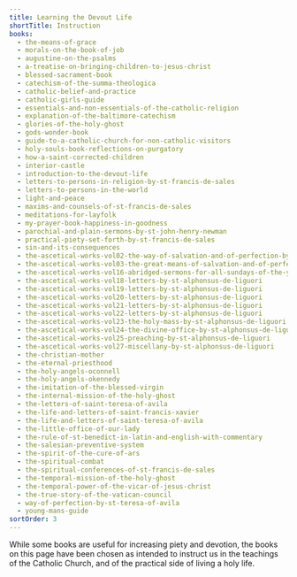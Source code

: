 ```yaml
---
title: Learning the Devout Life
shortTitle: Instruction
books:
  - the-means-of-grace
  - morals-on-the-book-of-job
  - augustine-on-the-psalms
  - a-treatise-on-bringing-children-to-jesus-christ
  - blessed-sacrament-book
  - catechism-of-the-summa-theologica
  - catholic-belief-and-practice
  - catholic-girls-guide
  - essentials-and-non-essentials-of-the-catholic-religion
  - explanation-of-the-baltimore-catechism
  - glories-of-the-holy-ghost
  - gods-wonder-book
  - guide-to-a-catholic-church-for-non-catholic-visitors
  - holy-souls-book-reflections-on-purgatory
  - how-a-saint-corrected-children
  - interior-castle
  - introduction-to-the-devout-life
  - letters-to-persons-in-religion-by-st-francis-de-sales
  - letters-to-persons-in-the-world
  - light-and-peace
  - maxims-and-counsels-of-st-francis-de-sales
  - meditations-for-layfolk
  - my-prayer-book-happiness-in-goodness
  - parochial-and-plain-sermons-by-st-john-henry-newman
  - practical-piety-set-forth-by-st-francis-de-sales
  - sin-and-its-consequences
  - the-ascetical-works-vol02-the-way-of-salvation-and-of-perfection-by-st-alphonsus-de-liguori
  - the-ascetical-works-vol03-the-great-means-of-salvation-and-of-perfection-by-st-alphonsus-de-liguori
  - the-ascetical-works-vol16-abridged-sermons-for-all-sundays-of-the-year-by-st-alphonsus-de-liguori
  - the-ascetical-works-vol18-letters-by-st-alphonsus-de-liguori
  - the-ascetical-works-vol19-letters-by-st-alphonsus-de-liguori
  - the-ascetical-works-vol20-letters-by-st-alphonsus-de-liguori
  - the-ascetical-works-vol21-letters-by-st-alphonsus-de-liguori
  - the-ascetical-works-vol22-letters-by-st-alphonsus-de-liguori
  - the-ascetical-works-vol23-the-holy-mass-by-st-alphonsus-de-liguori
  - the-ascetical-works-vol24-the-divine-office-by-st-alphonsus-de-liguori
  - the-ascetical-works-vol25-preaching-by-st-alphonsus-de-liguori
  - the-ascetical-works-vol27-miscellany-by-st-alphonsus-de-liguori
  - the-christian-mother
  - the-eternal-priesthood
  - the-holy-angels-oconnell
  - the-holy-angels-okennedy
  - the-imitation-of-the-blessed-virgin
  - the-internal-mission-of-the-holy-ghost
  - the-letters-of-saint-teresa-of-avila
  - the-life-and-letters-of-saint-francis-xavier
  - the-life-and-letters-of-saint-teresa-of-avila
  - the-little-office-of-our-lady
  - the-rule-of-st-benedict-in-latin-and-english-with-commentary
  - the-salesian-preventive-system
  - the-spirit-of-the-cure-of-ars
  - the-spiritual-combat
  - the-spiritual-conferences-of-st-francis-de-sales
  - the-temporal-mission-of-the-holy-ghost
  - the-temporal-power-of-the-vicar-of-jesus-christ
  - the-true-story-of-the-vatican-council
  - way-of-perfection-by-st-teresa-of-avila
  - young-mans-guide
sortOrder: 3
---
```


While some books are useful for increasing piety and devotion, the books on this page have been chosen as intended to instruct us in the teachings of the Catholic Church, and of the practical side of living a holy life.
